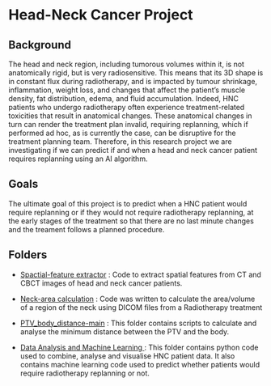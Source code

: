# Head-Neck Cancer Project

## Background

The head and neck region, including tumorous volumes within it, is not anatomically rigid, but is very radiosensitive. This means that its 3D shape is in constant flux during radiotherapy, and is impacted by tumour shrinkage, inflammation, weight loss, and changes that affect the patient’s muscle density, fat distribution, edema, and fluid accumulation. Indeed, HNC patients who undergo radiotherapy often experience treatment-related toxicities that result in anatomical changes. These anatomical changes in turn can render the treatment plan invalid, requiring replanning, which if performed ad hoc, as is currently the case, can be disruptive for the treatment planning team. Therefore, in this research project we are investigating if we can predict if and when a head and neck cancer patient requires replanning using an AI algorithm.

## Goals

The ultimate goal of this project is to predict when a HNC patient would require replanning or if they would not require radiotherapy replanning, at the early stages of the treatment so that there are no last minute changes and the treament follows a planned procedure.



## Folders

* [Spactial-feature extractor](https://github.com/Srishti013/HNC_project/tree/Srishti/head-and-neck_spatial-feature_extractor-main) : Code to extract spatial features from CT and CBCT images of head and neck cancer patients.

* [ Neck-area calculation](https://github.com/Srishti013/HNC_project/tree/Srishti/Neck_area_calculation) : Code was written to calculate the area/volume of a region of the neck using DICOM files from a Radiotherapy treatment

* [PTV_body_distance-main](https://github.com/Srishti013/HNC_project/tree/Srishti/PTV_body_distance-main) : This folder contains scripts to calculate and analyse the minimum distance between the PTV and the body.

* [ Data Analysis and Machine Learning ](https://github.com/Srishti013/HNC_project/tree/Srishti/Data_Analysis_and_Machine_Learning) : This folder contains python code used to combine, analyse and visualise HNC patient data. It also contains machine learning code used to predict whether patients would require radiotherapy replanning or not.
